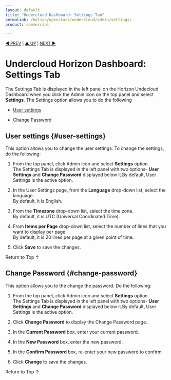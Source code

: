 ```yaml
---
layout: default
title: "Undercloud Dashboard: Settings Tab"
permalink: /helion/openstack/undercloud/admin/settings/
product: commercial

---
```

<!--PUBLISHED-->



<script> 

function PageRefresh { 
onLoad="window.refresh"
}

PageRefresh();

</script>


<p style="font-size: small;"> <a href="/cloudos/moonshot/manage/operational-dashboard/cloud-tab/">&#9664; PREV</a> | <a href="/cloudos/moonshot/manage/operational-dashboard/">&#9650; UP</a> | <a href="/cloudos/moonshot/manage/administration-dashboard/">NEXT &#9654;</a> </p>

# Undercloud Horizon Dashboard: Settings Tab

The Settings Tab is displayed in the left panel on the Horizon Undecloud Dashboard when you click the Admin icon on the top panel and select **Settings**. The Settings option allows you to do the following

* [User settings](#user-settings)

* [Change Password](#change-password) 


## User settings {#user-settings}

This option allows you to change the user settings. To change the settings, do the following:

1. From the top panel, click Admin icon and select **Settings** option.<br> The Settings Tab is displayed in the left panel with two options- **User Settings** and **Change Password** displayed below it.By default, User Settings is the active option.

2. In the User Settings page, from the **Language** drop-down list, select the language.<br> By default, it is English. </br>

3. From the **Timezone** drop-down list, select the time zone. <br> By default, it is UTC (Universal Coordinated Time). </br>

4. From **Items per Page** drop-down list, select the number of lines that you want to display per page.<br> By default, it is 20 lines per page at a given point of time.</br>

5. Click **Save** to save the changes. 

<a href="#top" style="padding:14px 0px 14px 0px; text-decoration: none;"> Return to Top &#8593; </a>

## Change Password {#change-password}

This option allows you to the change the password. Do the following:

1. From the top panel, click Admin icon and select **Settings** option.<br> The Settings Tab is displayed in the left panel with two options- **User Settings** and **Change Password** displayed below it.By default, User Settings is the active option.

2. Click **Change Password** to display the Change Password page.

3. In the **Current Password** box, enter your current password.

4. In the **New Password** box, enter the new password.

5. In the **Confirm Password** box, re-enter your new password to confirm.

6. Click **Change** to save the changes.  


<a href="#top" style="padding:14px 0px 14px 0px; text-decoration: none;"> Return to Top &#8593; </a>



